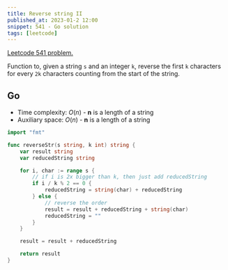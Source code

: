 ```yaml
---
title: Reverse string II
published_at: 2023-01-2 12:00
snippet: 541 - Go solution
tags: [leetcode]
---
```


[Leetcode 541 problem.](https://leetcode.com/problems/reverse-string-ii/)

Function to, given a string `s` and an integer `k`, reverse the first `k` characters for every `2k` characters counting from the start of the string.

## Go

- Time complexity: $O(n)$ - **n** is a length of a string
- Auxiliary space: $O(n)$ - **n** is a length of a string

```go
import "fmt"

func reverseStr(s string, k int) string {
	var result string
	var reducedString string

	for i, char := range s {
		// if i is 2x bigger than k, then just add reducedString
		if i / k % 2 == 0 {
			reducedString = string(char) + reducedString
		} else {
			// reverse the order
			result = result + reducedString + string(char)
			reducedString = ""
		}
	}

	result = result + reducedString

	return result
}
```